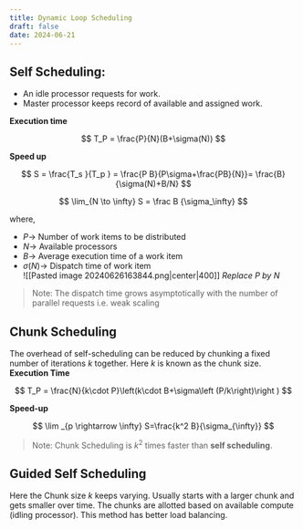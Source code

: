 ```yaml
---
title: Dynamic Loop Scheduling
draft: false
date: 2024-06-21
---
```


## Self Scheduling: 
- An idle processor requests for work. 
- Master processor keeps record of available and assigned work. 

**Execution time**

$$
T_P = \frac{P}{N}(B+\sigma(N))
$$

**Speed up**

$$
S = \frac{T_s }{T_p } = \frac{P B}{P\sigma+\frac{PB}{N}}= \frac{B}{\sigma(N)+B/N}
$$


$$
\lim_{N \to \infty} S = \frac B {\sigma_\infty}
$$

where, 
- $P\rightarrow$ Number of work items to be distributed
- $N\rightarrow$ Available processors
- $B\rightarrow$ Average execution time of a work item
- $\sigma(N)\rightarrow$ Dispatch time of work item  
![[Pasted image 20240626163844.png|center|400]]
*Replace P by N*
> Note:  The dispatch time grows asymptotically with the number of parallel requests i.e. weak scaling

## Chunk Scheduling
The overhead of self-scheduling can be reduced by chunking a fixed number of iterations $k$ together.  Here $k$ is known as the chunk size. 
**Execution Time**


$$
T_P = \frac{N}{k\cdot P}\left(k\cdot B+\sigma\left (P/k\right)\right )
$$

**Speed-up**

$$
\lim _{p \rightarrow \infty} S=\frac{k^2  B}{\sigma_{\infty}}
$$

> Note: Chunk Scheduling is $k^2$ times faster than **self scheduling**. 
## Guided Self Scheduling 
 Here the Chunk size $k$ keeps varying. Usually starts with a larger chunk and gets smaller over time. The chunks are allotted based on available compute (idling processor). This method has better load balancing. 

